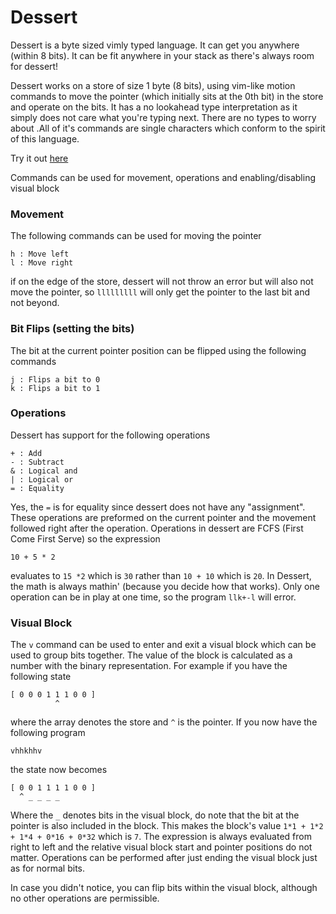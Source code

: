 
# Dessert


Dessert is a byte sized vimly typed language. It can get you anywhere (within 8 bits). It can be fit anywhere in your stack as there's always room for dessert!

Dessert works on a store of size 1 byte (8 bits), using vim-like motion commands to move the pointer (which initially sits at the 0th bit) in the store and operate on the bits. It has a no lookahead type interpretation as it simply does not care what you're typing next. There are no types to worry about .All of it's commands are single characters which conform to the spirit of this language.

Try it out [here](https://a-mere-peasant.github.io/_pages/dessert.html)

Commands can be used for movement, operations and enabling/disabling visual block

### Movement
The following commands can be used for moving the pointer

```
h : Move left
l : Move right
```
if on the edge of the store, dessert will not throw an error but will also not move the pointer, so `lllllllll` will only get the pointer to the last bit and not beyond.

### Bit Flips (setting the bits)

The bit at the current pointer position can be flipped using the following commands

```
j : Flips a bit to 0
k : Flips a bit to 1
```


### Operations

Dessert has support for the following operations 
```
+ : Add
- : Subtract
& : Logical and
| : Logical or
= : Equality
```
Yes, the `=` is for equality since dessert does not have any "assignment". These operations are preformed on the current pointer and the movement followed right after the operation. Operations in dessert are FCFS (First Come First Serve) so the expression 
```
10 + 5 * 2

```
evaluates to `15 *2` which is `30` rather than `10 + 10` which is `20`. In Dessert, the math is always mathin' (because you decide how that works). Only one operation can be in play at one time, so the program `llk+-l` will error.

### Visual Block

The `v` command can be used to enter and exit a visual block which can be used to group bits together. The value of the block is calculated as a number with the binary representation. For example if you have the following state
```
[ 0 0 0 1 1 1 0 0 ]
          ^
```
where the array denotes the store and `^` is the pointer. If you now have the following program
```
vhhkhhv
```
the state now becomes 

```
[ 0 0 1 1 1 1 0 0 ]
  ^ _ _ _ _
```

Where the `_` denotes bits in the visual block, do note that the bit at the pointer is also included in the block. This makes the block's value `1*1 + 1*2 + 1*4 + 0*16 + 0*32` which is `7`. The expression is always evaluated from right to left and the relative visual block start and pointer positions do not matter. Operations can be performed after just ending the visual block just as for normal bits.



In case you didn't notice, you can flip bits within the visual block, although no other operations are permissible.

